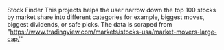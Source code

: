 Stock Finder 
This projects helps the user narrow down the top 100 stocks by market share into different categories for example, biggest moves, biggest dividends, or safe picks. The data is scraped from "https://www.tradingview.com/markets/stocks-usa/market-movers-large-cap/"
